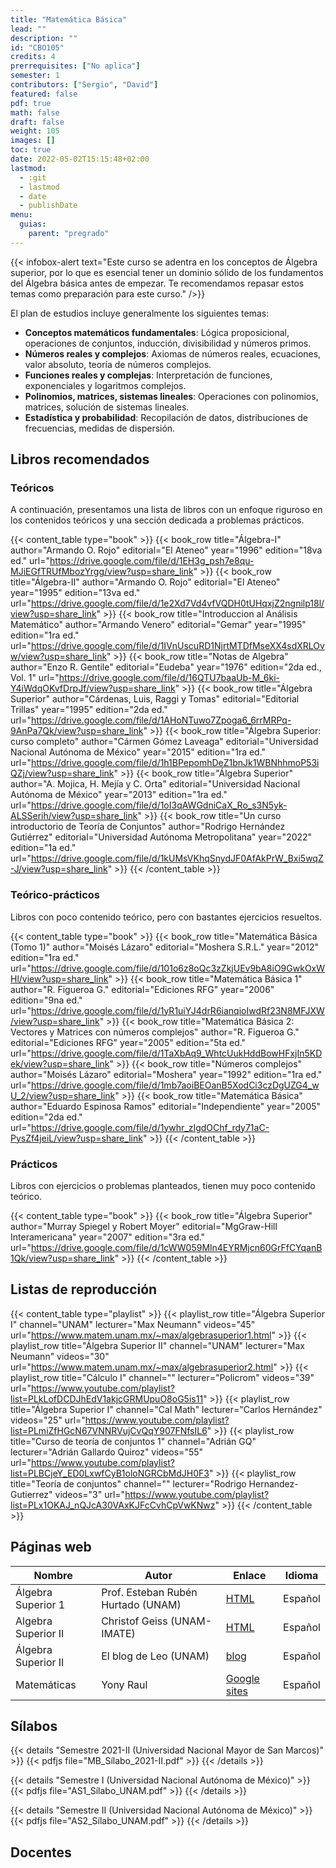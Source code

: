 ```yaml
---
title: "Matemática Básica"
lead: ""
description: ""
id: "CBO105"
credits: 4
prerrequisites: ["No aplica"]
semester: 1
contributors: ["Sergio", "David"]
featured: false
pdf: true
math: false
draft: false
weight: 105
images: []
toc: true
date: 2022-05-02T15:15:48+02:00
lastmod:
  - :git
  - lastmod
  - date
  - publishDate
menu:
  guias:
    parent: "pregrado"
---
```


{{< infobox-alert text="Este curso se adentra en los conceptos de Álgebra superior, por lo que es esencial tener un dominio sólido de los fundamentos del Álgebra básica antes de empezar. Te recomendamos repasar estos temas como preparación para este curso." />}}

El plan de estudios incluye generalmente los siguientes temas:

- **Conceptos matemáticos fundamentales**: Lógica proposicional, operaciones de conjuntos, inducción, divisibilidad y números primos.
- **Números reales y complejos**: Axiomas de números reales, ecuaciones, valor absoluto, teoría de números complejos.
- **Funciones reales y complejas**: Interpretación de funciones, exponenciales y logaritmos complejos.
- **Polinomios, matrices, sistemas lineales**: Operaciones con polinomios, matrices, solución de sistemas lineales.
- **Estadística y probabilidad**: Recopilación de datos, distribuciones de frecuencias, medidas de dispersión.

## Libros recomendados

### Teóricos

A continuación, presentamos una lista de libros con un enfoque riguroso en los contenidos teóricos y una sección dedicada a problemas prácticos.

{{< content_table type="book" >}} {{< book_row title="Álgebra-I" author="Armando O. Rojo" editorial="El Ateneo" year="1996" edition="18va ed." url="https://drive.google.com/file/d/1EH3g_psh7e8qu-MJiEGfTRUfMbozYrgg/view?usp=share_link" >}} {{< book_row title="Álgebra-II" author="Armando O. Rojo" editorial="El Ateneo" year="1995" edition="13va ed." url="https://drive.google.com/file/d/1e2Xd7Vd4vfVQDH0tUHqxjZ2ngnilp18l/view?usp=share_link" >}} {{< book_row title="Introduccion al Análisis Matemático" author="Armando Venero" editorial="Gemar" year="1995" edition="1ra ed." url="https://drive.google.com/file/d/1IVnUscuRD1NjrtMTDfMseXX4sdXRLOvw/view?usp=share_link" >}} {{< book_row title="Notas de Algebra" author="Enzo R. Gentile" editorial="Eudeba" year="1976" edition="2da ed., Vol. 1" url="https://drive.google.com/file/d/16QTU7baaUb-M_6ki-Y4iWdqOKvfDrpJf/view?usp=share_link" >}} {{< book_row title="Álgebra Superior" author="Cárdenas, Luis, Raggi y Tomas" editorial="Editorial Trillas" year="1995" edition="2da ed." url="https://drive.google.com/file/d/1AHoNTuwo7Zpoga6_6rrMRPq-9AnPa7Qk/view?usp=share_link" >}} {{< book_row title="Álgebra Superior: curso completo" author="Cármen Gómez Laveaga" editorial="Universidad Nacional Autónoma de México" year="2015" edition="1ra ed." url="https://drive.google.com/file/d/1h1BPepomhDeZ1bnJk1WBNhhmoP53iQZj/view?usp=share_link" >}} {{< book_row title="Álgebra Superior" author="A. Mojica, H. Mejía y C. Orta" editorial="Universidad Nacional Autónoma de México" year="2013" edition="1ra ed." url="https://drive.google.com/file/d/1oI3qAWGdniCaX_Ro_s3N5yk-ALSSerih/view?usp=share_link" >}} {{< book_row title="Un curso introductorio de Teoría de Conjuntos" author="Rodrigo Hernández Gutiérrez" editorial="Universidad Autónoma Metropolitana" year="2022" edition="1a ed." url="https://drive.google.com/file/d/1kUMsVKhqSnydJF0AfAkPrW_Bxi5wqZ-J/view?usp=share_link" >}} {{< /content_table >}}

### Teórico-prácticos

Libros con poco contenido teórico, pero con bastantes ejercicios resueltos.

{{< content_table type="book" >}} {{< book_row title="Matemática Básica (Tomo 1)" author="Moisés Lázaro" editorial="Moshera S.R.L." year="2012" edition="1ra ed." url="https://drive.google.com/file/d/101o6z8oQc3zZkjUEv9bA8iO9GwkOxWHl/view?usp=share_link" >}} {{< book_row title="Matemática Básica 1" author="R. Figueroa G." editorial="Ediciones RFG" year="2006" edition="9na ed." url="https://drive.google.com/file/d/1yR1uiYJ4drR6ianqioIwdRf23N8MFJXW/view?usp=share_link" >}} {{< book_row title="Matemática Básica 2: Vectores y Matrices con números complejos" author="R. Figueroa G." editorial="Ediciones RFG" year="2005" edition="5ta ed." url="https://drive.google.com/file/d/1TaXbAq9_WhtcUukHddBowHFxjIn5KDek/view?usp=share_link" >}} {{< book_row title="Números complejos" author="Moisés Lázaro" editorial="Moshera" year="1992" edition="1ra ed." url="https://drive.google.com/file/d/1mb7aoiBEOanB5XodCi3czDgUZG4_wU_2/view?usp=share_link" >}} {{< book_row title="Matemática Básica" author="Eduardo Espinosa Ramos" editorial="Independiente" year="2005" edition="2da ed." url="https://drive.google.com/file/d/1ywhr_zIgdOChf_rdy71aC-PysZf4jeiL/view?usp=share_link" >}} {{< /content_table >}}

### Prácticos

Libros con ejercicios o problemas planteados, tienen muy poco contenido teórico.

{{< content_table type="book" >}} {{< book_row title="Álgebra Superior" author="Murray Spiegel y Robert Moyer" editorial="MgGraw-Hill Interamericana" year="2007" edition="3ra ed." url="https://drive.google.com/file/d/1cWW059Mln4EYRMjcn60GrFfCYqanB1Qk/view?usp=share_link" >}} {{< /content_table >}}

## Listas de reproducción

{{< content_table type="playlist" >}} {{< playlist_row title="Álgebra Superior I" channel="UNAM" lecturer="Max Neumann" videos="45" url="https://www.matem.unam.mx/~max/algebrasuperior1.html" >}} {{< playlist_row title="Álgebra Superior II" channel="UNAM" lecturer="Max Neumann" videos="30" url="https://www.matem.unam.mx/~max/algebrasuperior2.html" >}} {{< playlist_row title="Cálculo I" channel="" lecturer="Policrom" videos="39" url="https://www.youtube.com/playlist?list=PLkLofDCDJhEdV1akjcGRMUpuO8oG5is11" >}} {{< playlist_row title="Álgebra Superior I" channel="Cal Math" lecturer="Carlos Hernández" videos="25" url="https://www.youtube.com/playlist?list=PLmiZfHGcN67VNNRVujCvQqY907FNfsIL6" >}} {{< playlist_row title="Curso de teoría de conjuntos 1" channel="Adrián GQ" lecturer="Adrián Gallardo Quiroz" videos="55" url="https://www.youtube.com/playlist?list=PLBCjeY_ED0LxwfCyB1oloNGRCbMdJH0F3" >}} {{< playlist_row title="Teoría de conjuntos" channel="" lecturer="Rodrigo Hernandez-Gutierrez" videos="3" url="https://www.youtube.com/playlist?list=PLx1OKAJ_nQJcA30VAxKJFcCvhCpVwKNwz" >}} {{< /content_table >}}

## Páginas web

| Nombre | Autor | Enlace | Idioma |
| --- | --- | --- | --- |
| Álgebra Superior 1 | Prof. Esteban Rubén Hurtado (UNAM) | [HTML](https://sistemas.fciencias.unam.mx/~erhc/algebra_superior_1/inicio2.html) | Español |
| Algebra Superior II | Christof Geiss (UNAM-IMATE) | [HTML](https://www.matem.unam.mx/~christof/cursos/05_AS2/curso.html) | Español |
| Álgebra Superior II | El blog de Leo (UNAM) | [blog](https://blog.nekomath.com/as2/) | Español |
| Matemáticas | Yony Raul | [Google sites](https://sites.google.com/view/yonyraul/matematicabasica?authuser=0) | Español |

## Sílabos

{{< details "Semestre 2021-II (Universidad Nacional Mayor de San Marcos)" >}} {{< pdfjs file="MB_Sílabo_2021-II.pdf" >}} {{< /details >}}

{{< details "Semestre I (Universidad Nacional Autónoma de México)" >}} {{< pdfjs file="AS1_Sílabo_UNAM.pdf" >}} {{< /details >}}

{{< details "Semestre II (Universidad Nacional Autónoma de México)" >}} {{< pdfjs file="AS2_Sílabo_UNAM.pdf" >}} {{< /details >}}

## Docentes
